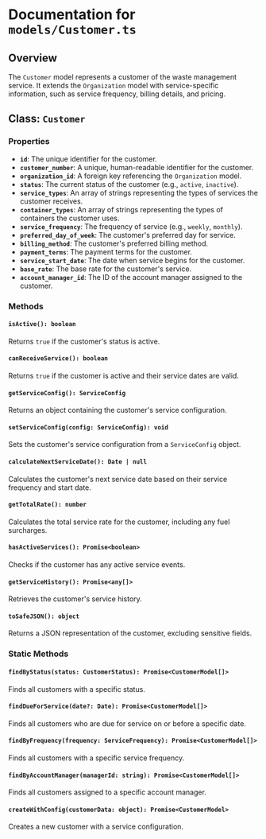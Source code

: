 # Documentation for `models/Customer.ts`

## Overview

The `Customer` model represents a customer of the waste management service. It extends the `Organization` model with service-specific information, such as service frequency, billing details, and pricing.

## Class: `Customer`

### Properties

-   **`id`**: The unique identifier for the customer.
-   **`customer_number`**: A unique, human-readable identifier for the customer.
-   **`organization_id`**: A foreign key referencing the `Organization` model.
-   **`status`**: The current status of the customer (e.g., `active`, `inactive`).
-   **`service_types`**: An array of strings representing the types of services the customer receives.
-   **`container_types`**: An array of strings representing the types of containers the customer uses.
-   **`service_frequency`**: The frequency of service (e.g., `weekly`, `monthly`).
-   **`preferred_day_of_week`**: The customer's preferred day for service.
-   **`billing_method`**: The customer's preferred billing method.
-   **`payment_terms`**: The payment terms for the customer.
-   **`service_start_date`**: The date when service begins for the customer.
-   **`base_rate`**: The base rate for the customer's service.
-   **`account_manager_id`**: The ID of the account manager assigned to the customer.

### Methods

#### `isActive(): boolean`

Returns `true` if the customer's status is active.

#### `canReceiveService(): boolean`

Returns `true` if the customer is active and their service dates are valid.

#### `getServiceConfig(): ServiceConfig`

Returns an object containing the customer's service configuration.

#### `setServiceConfig(config: ServiceConfig): void`

Sets the customer's service configuration from a `ServiceConfig` object.

#### `calculateNextServiceDate(): Date | null`

Calculates the customer's next service date based on their service frequency and start date.

#### `getTotalRate(): number`

Calculates the total service rate for the customer, including any fuel surcharges.

#### `hasActiveServices(): Promise<boolean>`

Checks if the customer has any active service events.

#### `getServiceHistory(): Promise<any[]>`

Retrieves the customer's service history.

#### `toSafeJSON(): object`

Returns a JSON representation of the customer, excluding sensitive fields.

### Static Methods

#### `findByStatus(status: CustomerStatus): Promise<CustomerModel[]>`

Finds all customers with a specific status.

#### `findDueForService(date?: Date): Promise<CustomerModel[]>`

Finds all customers who are due for service on or before a specific date.

#### `findByFrequency(frequency: ServiceFrequency): Promise<CustomerModel[]>`

Finds all customers with a specific service frequency.

#### `findByAccountManager(managerId: string): Promise<CustomerModel[]>`

Finds all customers assigned to a specific account manager.

#### `createWithConfig(customerData: object): Promise<CustomerModel>`

Creates a new customer with a service configuration.
